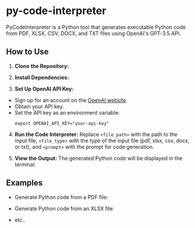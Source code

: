# py-code-interpreter
PyCodeInterpreter is a Python tool that generates executable Python code from PDF, XLSX, CSV, DOCX, and TXT files using OpenAI's GPT-3.5 API.
## How to Use

1. **Clone the Repository:**
 
2. **Install Dependencies:**

3. **Set Up OpenAI API Key:**
- Sign up for an account on the [OpenAI website](https://openai.com/).
- Obtain your API key.
- Set the API key as an environment variable:
  ```
  export OPENAI_API_KEY="your-api-key"
  ```

4. **Run the Code Interpreter:**
Replace `<file_path>` with the path to the input file, `<file_type>` with the type of the input file (pdf, xlsx, csv, docx, or txt), and `<prompt>` with the prompt for code generation.

5. **View the Output:**
The generated Python code will be displayed in the terminal.

## Examples

- Generate Python code from a PDF file:

- Generate Python code from an XLSX file:
- etc..
